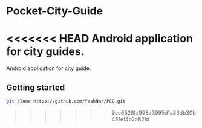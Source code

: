 # Pocket-City-Guide
<<<<<<< HEAD
Android application for city guides.
=======
Android application for city guide.

## Getting started
```sh
git clone https://github.com/YashNar/PCG.git
```
>>>>>>> 9cc6526fa998a3995d1a83db30b451ef4b2a82fd
